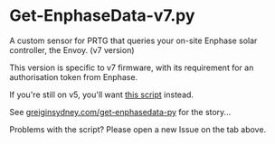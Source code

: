 # Get-EnphaseData-v7.py
A custom sensor for PRTG that queries your on-site Enphase solar controller, the Envoy. (v7 version)

This version is specific to v7 firmware, with its requirement for an authorisation token from Enphase.

If you're still on v5, you'll want [this script](https://github.com/greiginsydney/Get-EnphaseData.py) instead.

See [greiginsydney.com/get-enphasedata-py](https://greiginsydney.com/get-enphasedata-v7-py) for the story...

Problems with the script? Please open a new Issue on the tab above.
